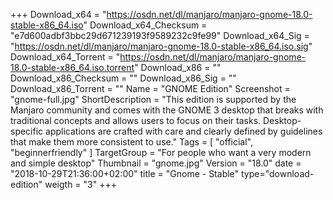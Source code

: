 +++
Download_x64 = "https://osdn.net/dl/manjaro/manjaro-gnome-18.0-stable-x86_64.iso"
Download_x64_Checksum = "e7d600adbf3bbc29d671239193f9589232c9fe99"
Download_x64_Sig = "https://osdn.net/dl/manjaro/manjaro-gnome-18.0-stable-x86_64.iso.sig"
Download_x64_Torrent = "https://osdn.net/dl/manjaro/manjaro-gnome-18.0-stable-x86_64.iso.torrent"
Download_x86 = ""
Download_x86_Checksum = ""
Download_x86_Sig = ""
Download_x86_Torrent = ""
Name = "GNOME Edition"
Screenshot = "gnome-full.jpg"
ShortDescription = "This edition is supported by the Manjaro community and comes with the GNOME 3 desktop that breaks with traditional concepts and allows users to focus on their tasks. Desktop-specific applications are crafted with care and clearly defined by guidelines that make them more consistent to use."
Tags = [ "official", "beginnerfriendly" ]
TargetGroup = "For people who want a very modern and simple desktop"
Thumbnail = "gnome.jpg"
Version = "18.0"
date = "2018-10-29T21:36:00+02:00"
title = "Gnome - Stable"
type="download-edition"
weigth = "3"
+++

